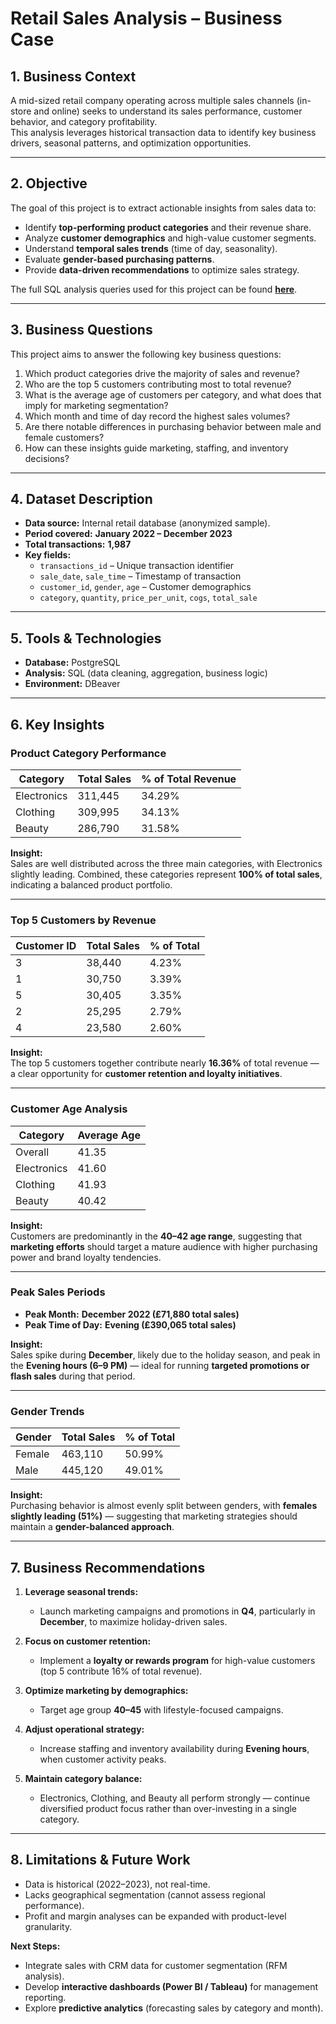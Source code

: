 #  Retail Sales Analysis – Business Case

## 1. Business Context  
A mid-sized retail company operating across multiple sales channels (in-store and online) seeks to understand its sales performance, customer behavior, and category profitability.  
This analysis leverages historical transaction data to identify key business drivers, seasonal patterns, and optimization opportunities.

---

## 2. Objective  
The goal of this project is to extract actionable insights from sales data to:  
- Identify **top-performing product categories** and their revenue share.  
- Analyze **customer demographics** and high-value customer segments.  
- Understand **temporal sales trends** (time of day, seasonality).  
- Evaluate **gender-based purchasing patterns**.  
- Provide **data-driven recommendations** to optimize sales strategy.  

The full SQL analysis queries used for this project can be found **[here](./sql/retail_sales_queries.sql)**.

---

## 3. Business Questions  
This project aims to answer the following key business questions:  
1. Which product categories drive the majority of sales and revenue?  
2. Who are the top 5 customers contributing most to total revenue?  
3. What is the average age of customers per category, and what does that imply for marketing segmentation?  
4. Which month and time of day record the highest sales volumes?  
5. Are there notable differences in purchasing behavior between male and female customers?  
6. How can these insights guide marketing, staffing, and inventory decisions?

---

## 4. Dataset Description  
- **Data source:** Internal retail database (anonymized sample).  
- **Period covered:** **January 2022 – December 2023**  
- **Total transactions:** **1,987**  
- **Key fields:**  
  - `transactions_id` – Unique transaction identifier  
  - `sale_date`, `sale_time` – Timestamp of transaction  
  - `customer_id`, `gender`, `age` – Customer demographics  
  - `category`, `quantity`, `price_per_unit`, `cogs`, `total_sale`  

---

## 5. Tools & Technologies  
- **Database:** PostgreSQL  
- **Analysis:** SQL (data cleaning, aggregation, business logic)   
- **Environment:** DBeaver

---

## 6. Key Insights  

###  Product Category Performance  
| Category | Total Sales | % of Total Revenue |
|-----------|--------------|--------------------|
| Electronics | 311,445 | 34.29% |
| Clothing | 309,995 | 34.13% |
| Beauty | 286,790 | 31.58% |

**Insight:**  
Sales are well distributed across the three main categories, with Electronics slightly leading. Combined, these categories represent **100% of total sales**, indicating a balanced product portfolio.

---

###  Top 5 Customers by Revenue  
| Customer ID | Total Sales | % of Total |
|--------------|-------------|-------------|
| 3 | 38,440 | 4.23% |
| 1 | 30,750 | 3.39% |
| 5 | 30,405 | 3.35% |
| 2 | 25,295 | 2.79% |
| 4 | 23,580 | 2.60% |

**Insight:**  
The top 5 customers together contribute nearly **16.36%** of total revenue — a clear opportunity for **customer retention and loyalty initiatives**.

---

###  Customer Age Analysis  
| Category | Average Age |
|-----------|--------------|
| Overall | 41.35 |
| Electronics | 41.60 |
| Clothing | 41.93 |
| Beauty | 40.42 |

**Insight:**  
Customers are predominantly in the **40–42 age range**, suggesting that **marketing efforts** should target a mature audience with higher purchasing power and brand loyalty tendencies.

---

###  Peak Sales Periods  
- **Peak Month:** **December 2022 (₤71,880 total sales)**  
- **Peak Time of Day:** **Evening (₤390,065 total sales)**  

**Insight:**  
Sales spike during **December**, likely due to the holiday season, and peak in the **Evening hours (6–9 PM)** — ideal for running **targeted promotions or flash sales** during that period.

---

###  Gender Trends  
| Gender | Total Sales | % of Total |
|---------|-------------|-------------|
| Female | 463,110 | 50.99% |
| Male | 445,120 | 49.01% |

**Insight:**  
Purchasing behavior is almost evenly split between genders, with **females slightly leading (51%)** — suggesting that marketing strategies should maintain a **gender-balanced approach**.

---

## 7. Business Recommendations  

1. **Leverage seasonal trends:**  
   - Launch marketing campaigns and promotions in **Q4**, particularly in **December**, to maximize holiday-driven sales.  

2. **Focus on customer retention:**  
   - Implement a **loyalty or rewards program** for high-value customers (top 5 contribute 16% of total revenue).  

3. **Optimize marketing by demographics:**  
   - Target age group **40–45** with lifestyle-focused campaigns.  

4. **Adjust operational strategy:**  
   - Increase staffing and inventory availability during **Evening hours**, when customer activity peaks.  

5. **Maintain category balance:**  
   - Electronics, Clothing, and Beauty all perform strongly — continue diversified product focus rather than over-investing in a single category.  

---

## 8. Limitations & Future Work  
- Data is historical (2022–2023), not real-time.  
- Lacks geographical segmentation (cannot assess regional performance).  
- Profit and margin analyses can be expanded with product-level granularity.  

**Next Steps:**  
- Integrate sales with CRM data for customer segmentation (RFM analysis).  
- Develop **interactive dashboards (Power BI / Tableau)** for management reporting.  
- Explore **predictive analytics** (forecasting sales by category and month).
